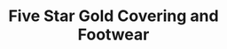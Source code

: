 ---
title: "Five Star Gold Covering and Footwear"
url: /palakkad/five-star-gold-covering-and-footwear/
shop: Schuhe
---